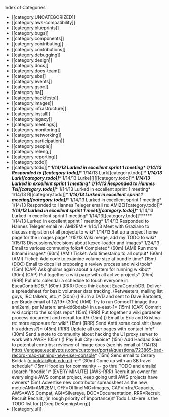 Index of Categories

* [[category.UNCATEGORIZED]]
* [[category.aws-compatibility]]
* [[category.blueprints]]
* [[category.bugs]]
* [[category.components]]
* [[category.contributing]]
* [[category.contributions]]
* [[category.debugging]]
* [[category.design]]
* [[category.docs]]
* [[category.docs-team]]
* [[category.ebs]]
* [[category.events]]
* [[category.gsoc]]
* [[category.ha]]
* [[category.hackfests]]
* [[category.images]]
* [[category.infrastructure]]
* [[category.install]]
* [[category.legacy]]
* [[category.meetings]]
* [[category.monitoring]]
* [[category.networking]]
* [[category.participation]]
* [[category.people]]
* [[category.releng]]
* [[category.reporting]]
* [[category.todo]]
* [[category.todo]] *****  * 1/14/13 Lurked in excellent sprint 1 meeting * 1/14/13 Responded to [[category.todo]] *****  * 1/14/13 Lurk[[category.todo]] *****  * 1/14/13 Lurk[[category.todo]] *****  * 1/14/13 Lurke[[[[[[category.todo]] *****  * 1/14/13 Lurked in excellent sprint 1 meeting * 1/14/13 Responded to Hannes Tel[[category.todo]] *****  * 1/14/13 Lurked in excellent sprint 1 meeting * 1/14/13 R[[category.todo]] *****  * 1/14/13 Lurked in excellent sprint 1 meeting [[category.todo]] *****  * 1/14/13 Lurked in excellent sprint 1 meeting * 1/14/13 Responded to Hannes Teleger email re: AMI2E[[category.todo]] *****  * 1/14/13 Lurked in excellent sprint 1 meeti[[category.todo]] *****  * 1/14/13 Lurked in excellent sprint 1 meeting * 1/14/13[[category.todo]] *****  * 1/14/13 Lurked in excellent sprint 1 meeting * 1/14/13 Responded to Hannes Teleger email re: AMI2EMI * 1/14/13 Meet with Graziano to discuss migration of all projects to wiki * 1/14/13 Set up a project home page for the images page * 1/15/13 Wiki merge, add my TODO to wiki * 1/15/13 Discussions/decisions about kexec-loader and images * 1/24/13 Email to various community folks  # Completed  * (60m) (AMI) Run more bitnami images * (60m) (AMI) Ticket: Add timestamp to all output * (60m) (AMI) Ticket: Add code to examine volume size at bundle time * (15m) (DOC) Email to docs list proposing a review process and wiki tools * (15m) (CAP) Ask gholms again about a system for running wikibot * (30m) (CAP) Put together a wiki page with all active projects * (05m) (RRR) Put into calendar a schedule to touch everyone in EucaContribDB. * (60m) (RRR) Deep think about EucaContribDB. Deliver a spreadsheet for basic volunteer data tracking. (Retweeters, mailing list guys, IRC talkers, etc.) * (30m) () Burn a DVD and sent to Dave Bartoletti, per Brady email of 12/19 * (30m) (AMI) Try to run ComodIT image thru ami2emi, per Marten: ami-dd6bdab4 in us-east-1 * (15m) (CAP) Commit wiki script to the scripts repo * (15m) (RRR) Put together a wiki gardener process document and recruit for it! * (15m) () Email to Eric and Kristina re: more exposure for wiki * (15m) (RRR) Send Antti some cool shit (have his address?) * (45m) (RRR) Update all user pages with contact info * (30m) Send a note to community about hacking the UI proxy server to work with AWS * (05m) () Pay Bull City invoice * (15m) Add Haddad Said to potential contribs: reviewer of image docs (see his email of 1/14/13)   https://engage.eucalyptus.com/customer/portal/questions/723865-bad-record-mac-running-new-user-console * (15m) Send email to Cezary Boldak (c.boldak@pb.edu.pl) re: * (30m) Come up with an SB travel schedule * (15m) Hoodies for community -- go thru TODO and emails! (search "hoodie") * (EVERY MINUTE) (AWS-RRR) Recruit an owner for every single AWS compat project, keep going until AWS projects have owners * (5m) Advertise new contributor spreadsheet as the new metric  AMI=AMI2EMI, OFF=Offline IMG=Images, CAP=Infra/Capacity, AWS=AWS Compat, AGI=Silvereye, DOC=Documentation, RRR=Recruit Recruit Recruit,   (in rough priority of importance)  # Todo List  Here is the TODO list for [[Greg DeKoenigsberg]]
* [[category.ui]]
